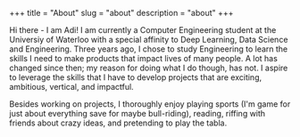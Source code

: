 +++
title = "About"
slug = "about"
description = "about"
+++

 Hi there - I am Adi! I am currently a Computer Engineering student at the Universiy of Waterloo with a special affinity to Deep Learning, Data Science and Engineering. Three years ago, I chose to study Engineering to learn the skills I need to make products that impact lives of many people. A lot has changed since then; my reason for doing what I do though, has not. I aspire to leverage the skills that I have to develop projects that are exciting, ambitious, vertical, and impactful. 



Besides working on projects, I thoroughly enjoy playing sports (I'm game for just about everything save for maybe bull-riding), reading, riffing with friends about crazy ideas, and pretending to play the tabla. 

